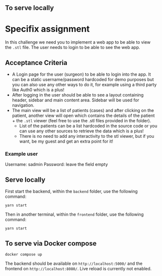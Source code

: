 ## To serve locally

# Specifix assignment

In this challenge we need you to implement a web app to be able to view the `.stl` file. The user needs to login to be able to see the web app.

## Acceptance Criteria

- A Login page for the user (surgeon) to be able to login into the app. It can be a static username/password hardcoded for demo purposes but you can also use any other ways to do it, for example using a third party like Auth0 which is a plus!
- After logging in the user should be able to see a layout containing header, sidebar and main content area. Sidebar will be used for navigation.
- The main view will be a list of patients (cases) and after clicking on the patient, another view will open which contains the details of the patient + the `.stl` viewer (feel free to use the .stl files provided in the folder).
  - List of the patients can be a list hardcoded in the source code or you can use any other sources to retrieve the data which is a plus!
  - There is no need to add any interactivity to the stl viewer, but if you want, be my guest and get an extra point for it!

### Example user
Username: sadmin
Password: leave the field empty


## Serve locally

First start the backend, within the `backend` folder, use the following command:

```
yarn start
```

Then in another terminal, within the `frontend` folder, use the following command:

```
yarn start
```

## To serve via Docker compose

```
docker compose up
```

The backend should be available on `http://localhost:5000/` and the frontend on `http://localhost:8080/`. Live reload is currently not enabled.